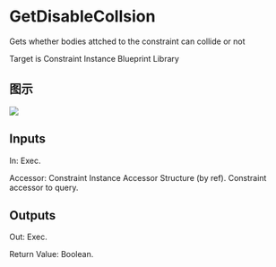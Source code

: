 # GetDisableCollsion

Gets whether bodies attched to the constraint can collide or not

Target is Constraint Instance Blueprint Library

## 图示

![]($-20221218-20265031.png)

## Inputs

In: Exec.

Accessor: Constraint Instance Accessor Structure (by ref). Constraint accessor to query.  

## Outputs

Out: Exec.

Return Value: Boolean.

